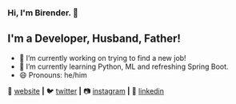 ### Hi, I'm Birender. 👋

## I'm a Developer, Husband, Father!

- 🔭 I’m currently working on trying to find a new job!
- 🌱 I’m currently learning Python, ML and refreshing Spring Boot.
- 😄 Pronouns: he/him

🏡 [website][website] **|** 
🐦 [twitter][twitter] **|** 
📷 [instagram][instagram] **|** 
👔 [linkedin][linkedin]

[website]: https://birenderjit.com
[twitter]: https://twitter.com/birenderjit
[instagram]: https://instagram.com/birenderjit
[linkedin]: https://linkedin.com/in/birenderjit
